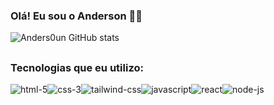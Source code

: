 
### Olá! Eu sou o Anderson 👋🏼

![Anders0un GitHub stats](https://github-readme-stats.vercel.app/api?username=Anders0un&show_icons=true&theme=dracula)
##
### Tecnologias que eu utilizo:

<section style="display: flex">
     <img src="https://img.shields.io/badge/HTML5-E34F26?style=for-the-badge&logo=html5&logoColor=white" alt="html-5">
    <img src="https://img.shields.io/badge/CSS3-1572B6?style=for-the-badge&logo=css3&logoColor=white" alt="css-3">
    <img src="https://img.shields.io/badge/Tailwind_CSS-38B2AC?style=for-the-badge&logo=tailwind-css&logoColor=white" alt="tailwind-css">
    <img src="https://img.shields.io/badge/JavaScript-F7DF1E?style=for-the-badge&logo=javascript&logoColor=black)" alt="javascript">
    <img src="https://img.shields.io/badge/React-20232A?style=for-the-badge&logo=react&logoColor=61DAFB" alt="react">
    <img src="https://img.shields.io/badge/Node.js-43853D?style=for-the-badge&logo=node.js&logoColor=white" alt="node-js">
</section>
